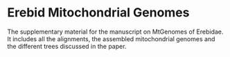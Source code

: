 # Erebid Mitochondrial Genomes

The supplementary material for the manuscript on MtGenomes of Erebidae. It includes all the alignments, the assembled mitochondrial genomes and the different trees discussed in the paper.
